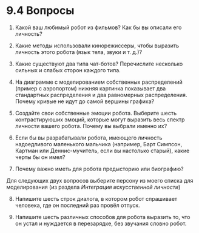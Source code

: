 # 9.4 Вопросы

1.	Какой ваш любимый робот из фильмов? Как бы вы описали его личность?

2.	Какие методы использовали кинорежиссеры, чтобы выразить личность этого робота \(язык тела, звуки и т. д.\)?

3.	Какие существуют два типа чат-ботов? Перечислите несколько сильных и слабых сторон каждого типа.

4.	На диаграмме с моделированием собственных распределений \(пример с аэропортом\) нижняя картинка показывает два стандартных распределения и два равномерных распределения. Почему кривые не идут до самой вершины графика? 

5.	Создайте свои собственные эмоции робота. Выберите шесть контрастируюших эмоций, которые могут выразить весь спектр личности вашего робота. Почему вы выбрали именно их?

6. Если бы вы разрабатывали робота, имеющего личность надоедливого маленького мальчика \(например, Барт Симпсон, Картман или Деннис-мучитель, если вы настолько старый\), какие черты бы он имел?

7. Почему важно иметь для робота предысторию или биографию?

Для следующих двух вопросов выберите персону из моего списка для моделирования \(из раздела _Интеграция искусственной личности_\)

8. Напишите шесть строк диалога, в котором робот спрашивает человека, где он последний раз провёл отпуск.

9. Напишите шесть различных способов для робота выразить то, что он устал и нуждается в перезарядке, без звучания словно робот.

